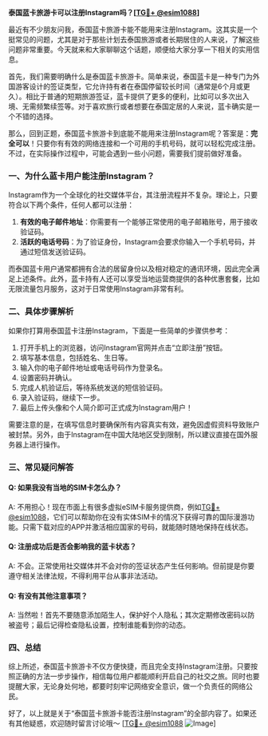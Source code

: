 **泰国蓝卡旅游卡可以注册Instagram吗？[[TG💪+ @esim1088](https://t.me/s/esim1088)]**

最近有不少朋友问我，泰国蓝卡旅游卡能不能用来注册Instagram。这其实是一个挺常见的问题，尤其是对于那些计划去泰国旅游或者长期居住的人来说，了解这些问题非常重要。今天就来和大家聊聊这个话题，顺便给大家分享一下相关的实用信息。

首先，我们需要明确什么是泰国蓝卡旅游卡。简单来说，泰国蓝卡是一种专门为外国游客设计的签证类型，它允许持有者在泰国停留较长时间（通常是6个月或更久）。相比于普通的短期旅游签证，蓝卡提供了更多的便利，比如可以多次出入境、无需频繁续签等。对于喜欢旅行或者想要在泰国定居的人来说，蓝卡确实是一个不错的选择。

那么，回到正题，泰国蓝卡旅游卡到底能不能用来注册Instagram呢？答案是：**完全可以**！只要你有有效的网络连接和一个可用的手机号码，就可以轻松完成注册。不过，在实际操作过程中，可能会遇到一些小问题，需要我们提前做好准备。

### 一、为什么蓝卡用户能注册Instagram？

Instagram作为一个全球化的社交媒体平台，其注册流程并不复杂。理论上，只要符合以下两个条件，任何人都可以注册：

1. **有效的电子邮件地址**：你需要有一个能够正常使用的电子邮箱账号，用于接收验证码。
2. **活跃的电话号码**：为了验证身份，Instagram会要求你输入一个手机号码，并通过短信发送验证码。

而泰国蓝卡用户通常都拥有合法的居留身份以及相对稳定的通讯环境，因此完全满足上述条件。此外，蓝卡持有人还可以享受当地运营商提供的各种优惠套餐，比如无限流量包月服务，这对于日常使用Instagram非常有利。

### 二、具体步骤解析

如果你打算用泰国蓝卡注册Instagram，下面是一些简单的步骤供参考：

1. 打开手机上的浏览器，访问Instagram官网并点击“立即注册”按钮。
2. 填写基本信息，包括姓名、生日等。
3. 输入你的电子邮件地址或电话号码作为登录名。
4. 设置密码并确认。
5. 完成人机验证后，等待系统发送的短信验证码。
6. 录入验证码，继续下一步。
7. 最后上传头像和个人简介即可正式成为Instagram用户！

需要注意的是，在填写信息时要确保所有内容真实有效，避免因虚假资料导致账户被封禁。另外，由于Instagram在中国大陆地区受到限制，所以建议直接在国外服务器上进行操作。

### 三、常见疑问解答

#### Q: 如果我没有当地的SIM卡怎么办？
A: 不用担心！现在市面上有很多虚拟eSIM卡服务提供商，例如[TG💪+ @esim1088](https://t.me/s/esim1088)，它们可以帮助你在没有实体SIM卡的情况下获得可靠的国际漫游功能。只需下载对应的APP并激活相应国家的号码，就能随时随地保持在线状态。

#### Q: 注册成功后是否会影响我的蓝卡状态？
A: 不会。正常使用社交媒体并不会对你的签证状态产生任何影响。但前提是你要遵守相关法律法规，不得利用平台从事非法活动。

#### Q: 有没有其他注意事项？
A: 当然啦！首先不要随意添加陌生人，保护好个人隐私；其次定期修改密码以防被盗号；最后记得检查隐私设置，控制谁能看到你的动态。

### 四、总结

综上所述，泰国蓝卡旅游卡不仅方便快捷，而且完全支持Instagram注册。只要按照正确的方法一步步操作，相信每位用户都能顺利开启自己的社交之旅。同时也要提醒大家，无论身处何地，都要时刻牢记网络安全意识，做一个负责任的网络公民。

好了，以上就是关于“泰国蓝卡旅游卡能否注册Instagram”的全部内容了。如果还有其他疑惑，欢迎随时留言讨论哦～ [[TG💪+ @esim1088](https://t.me/s/esim1088) ![Image](https://i.postimg.cc/4NQfJmqS/Snipaste-2025-05-13-00-14-12.png)]